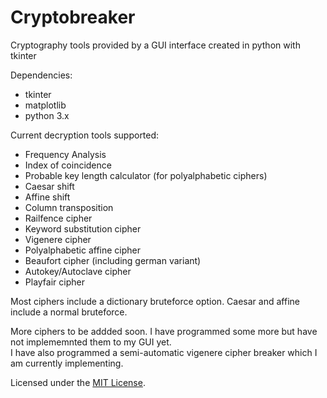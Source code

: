 # Cryptobreaker
Cryptography tools provided by a GUI interface created in python with tkinter  
  
Dependencies:  
* tkinter  
* matplotlib  
* python 3.x
  
Current decryption tools supported:  
* Frequency Analysis  
* Index of coincidence  
* Probable key length calculator (for polyalphabetic ciphers)  
* Caesar shift  
* Affine shift  
* Column transposition  
* Railfence cipher  
* Keyword substitution cipher  
* Vigenere cipher  
* Polyalphabetic affine cipher  
* Beaufort cipher (including german variant)  
* Autokey/Autoclave cipher  
* Playfair cipher  
  
Most ciphers include a dictionary bruteforce option. Caesar and affine include a normal bruteforce.  
  
More ciphers to be addded soon. I have programmed some more but have not implememnted them to my GUI yet.  
I have also programmed a semi-automatic vigenere cipher breaker which I am currently implementing.  

  
  
Licensed under the [MIT License](LICENSE).

